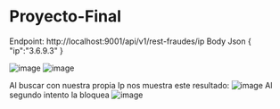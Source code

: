 # Proyecto-Final
Endpoint:
http://localhost:9001/api/v1/rest-fraudes/ip
Body
Json
{
    "ip":"3.6.9.3"
}

![image](https://user-images.githubusercontent.com/63013197/156869240-bc51879c-66f3-4953-852a-90fcb0a6cc44.png)
![image](https://user-images.githubusercontent.com/63013197/156869261-66a9c075-711d-4303-8f3c-13ce1caa1f6b.png)

Al buscar con nuestra propia Ip nos muestra este resultado:
![image](https://user-images.githubusercontent.com/63013197/156869289-6175f089-0e42-4fc6-91d1-d6916b66403f.png)
Al segundo intento la bloquea
![image](https://user-images.githubusercontent.com/63013197/156869302-1b5f5e05-1367-4efd-b868-dcc49ae20cc1.png)
